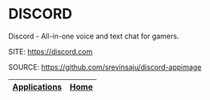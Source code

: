 # DISCORD

 Discord - All-in-one voice and text chat for gamers.
 
 SITE: https://discord.com

 SOURCE: https://github.com/srevinsaju/discord-appimage

 | [Applications](https://portable-linux-apps.github.io/apps.html) | [Home](https://portable-linux-apps.github.io)
 | --- | --- |
